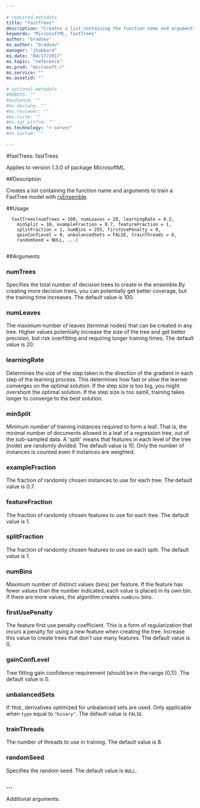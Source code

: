 ```yaml
--- 
 
# required metadata 
title: "fastTrees" 
description: "Creates a list containing the function name and arguments to train a  FastTree model with rxEnsemble." 
keywords: "MicrosoftML, fastTrees" 
author: "bradsev"
ms.author: "bradsev" 
manager: "jhubbard" 
ms.date: "04/17/2017" 
ms.topic: "reference" 
ms.prod: "microsoft-r" 
ms.service: "" 
ms.assetid: "" 
 
# optional metadata 
#ROBOTS: "" 
#audience: "" 
#ms.devlang: "" 
#ms.reviewer: "" 
#ms.suite: "" 
#ms.tgt_pltfrm: "" 
ms.technology: "r-server" 
#ms.custom: "" 
 
--- 
```

 
 
 
 
 #fastTrees: fastTrees

 Applies to version 1.3.0 of package MicrosoftML.
 
 ##Description
 
Creates a list containing the function name and arguments to train a FastTree model with [rxEnsemble](rxensemble.md).
 
 
 ##Usage

```   
  fastTrees(numTrees = 100, numLeaves = 20, learningRate = 0.2,
    minSplit = 10, exampleFraction = 0.7, featureFraction = 1,
    splitFraction = 1, numBins = 255, firstUsePenalty = 0,
    gainConfLevel = 0, unbalancedSets = FALSE, trainThreads = 8,
    randomSeed = NULL, ...)
 
```
 
 ##Arguments

   
  
 ### numTrees
 Specifies the total number of decision trees to create in  the ensemble.By creating more decision trees, you can potentially get  better coverage, but the training time increases. The default value is 100. 
  
  
  
 ### numLeaves
 The maximum number of leaves (terminal nodes) that can be created in any tree. Higher values potentially increase the size of the tree and get better precision, but risk overfitting and requiring longer training times. The default value is 20. 
  
  
  
 ### learningRate
 Determines the size of the step taken in the direction of the gradient in each step of the learning process.  This determines how fast or slow the learner converges on the optimal solution.  If the step size is too big, you might overshoot the optimal solution.  If the step size is too samll, training takes longer to converge to the best solution. 
  
  
  
 ### minSplit
 Minimum number of training instances required to form a leaf. That is, the minimal number of documents allowed in a leaf of a regression tree, out of the sub-sampled data. A 'split' means that features in each level of the tree (node) are randomly divided. The default value is  10. Only the number of instances is counted even if instances are weighted. 
  
  
  
 ### exampleFraction
 The fraction of randomly chosen instances to use for each tree. The default value is 0.7. 
  
  
  
 ### featureFraction
 The fraction of randomly chosen features to use for each tree. The default value is 1. 
  
  
  
 ### splitFraction
 The fraction of randomly chosen features to use on each split. The default value is 1. 
  
  
  
 ### numBins
 Maximum number of distinct values (bins) per feature. If the feature has fewer values than the number indicated, each value is placed  in its own bin.  If there are more values, the algorithm creates  `numBins` bins. 
  
  
  
 ### firstUsePenalty
 The feature first use penalty coefficient.  This is a form of regularization that incurs a penalty for using a new feature when creating the tree. Increase this value to create trees that don't use many features. The default value is 0. 
  
  
  
 ### gainConfLevel
 Tree fitting gain confidence requirement (should be in the range [0,1)). The default value is 0. 
  
  
  
 ### unbalancedSets
 If `TRUE`, derivatives optimized for unbalanced sets are used. Only applicable when `type` equal to `"binary"`. The default value is `FALSE`. 
  
  
  
 ### trainThreads
 The number of threads to use in training. The default  value is 8. 
  
  
  
 ### randomSeed
 Specifies the random seed. The default value is `NULL`. 
  
  
  
 ###  ...
 Additional arguments. 
  
 
 
